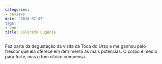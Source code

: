 ```yaml
---
categories:
- reviews
date: '2018-07-07'
tags:
- beer
title: Colorado Eugênia
---
```


Fez parte da degustação da visita da Toca do Urso e me ganhou pelo frescor que ela oferece em detrimento às mais potências. O corpo é médio para forte, mas o tom cítrico compensa.